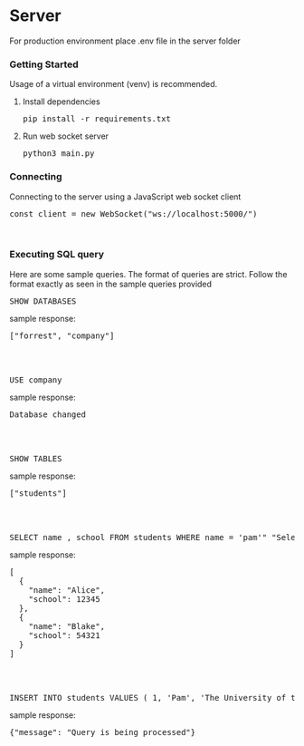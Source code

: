 <h1>Server</h1>

For production environment place .env file in the server folder

<h3>Getting Started</h3>
Usage of a virtual environment (venv) is recommended.
<ol>
  <li>
    Install dependencies
    <pre>pip install -r requirements.txt</pre>
  </li>
  <li>
    Run web socket server
    <pre>python3 main.py</pre>
  </li>
</ol>


<h3>Connecting</h3>
Connecting to the server using a JavaScript web socket client
<pre>const client = new WebSocket("ws://localhost:5000/")</pre>

<br>
<h3>Executing SQL query</h3>
Here are some sample queries. The format of queries are strict. Follow the format exactly as seen in the sample queries provided

<pre>SHOW DATABASES</pre>

sample response:
<pre>["forrest", "company"]</pre>
<br>
<br>
<pre>USE company</pre>

sample response:
<pre>Database changed</pre>
<br>
<br>
<pre>SHOW TABLES</pre>

sample response:
<pre>["students"]</pre>

<br>
<br>

<pre>SELECT name , school FROM students WHERE name = 'pam'" "Select name from student where n > b</pre>

sample response:
<pre>[
  {
    "name": "Alice",
    "school": 12345
  },
  {
    "name": "Blake",
    "school": 54321
  }
]</pre>

<br>
<br>


<pre>INSERT INTO students VALUES ( 1, 'Pam', 'The University of the West Indies' )</pre>

sample response:
<pre>{"message": "Query is being processed"}</pre>


